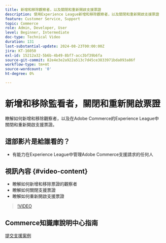 ```yaml
---
title: 新增和移除觀察者，以及關閉和重新開啟支援票證
description: 使用Experience League新增和移除觀察者，以及關閉和重新開啟支援票證
feature: Customer Service, Support
topic: Commerce
role: Admin, Developer, User
level: Beginner, Intermediate
doc-type: Technical Video
duration: 131
last-substantial-update: 2024-08-23T00:00:00Z
jira: KT-16050
exl-id: 15212a32-5b6b-4b49-8bf7-acc3bf39b6fa
source-git-commit: 82e4e3e2a922a513c7d45ce3833971bda093a86f
workflow-type: tm+mt
source-wordcount: '0'
ht-degree: 0%

---
```


# 新增和移除監看者，關閉和重新開啟票證

瞭解如何新增和移除觀察者，以及在Adobe Commerce的Experience League中關閉和重新開啟支援票證。

## 這部影片是給誰看的？

* 有能力在Experience League中管理Adobe Commerce支援請求的任何人

## 視訊內容 {#video-content}

* 瞭解如何新增和移除票證的觀察者
* 瞭解如何關閉支援票證
* 瞭解如何重新開啟支援票證

>[!VIDEO](https://video.tv.adobe.com/v/3433082?learn=on)

## Commerce知識庫說明中心指南

[提交支援案例](https://experienceleague.adobe.com/en/docs/commerce-knowledge-base/kb/help-center-guide/magento-help-center-user-guide#support-case)
